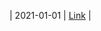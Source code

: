 | 2021-01-01 | [Link](https://www.gob.mx/salud/prensa/nuevo-coronavirus-en-el-mundo-covid-19-comunicado-tecnico-diario-260415) |
